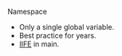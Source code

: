 Namespace

 * Only a single global variable.
 * Best practice for years.
 * [IIFE](http://en.wikipedia.org/wiki/Immediately-invoked_function_expression) in main.
